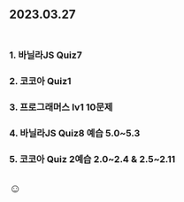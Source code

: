 ## 2023.03.27<br/><br/>

### 1. 바닐라JS Quiz7
### 2. 코코아 Quiz1
### 3. 프로그래머스 lv1 10문제
### 4. 바닐라JS Quiz8 예습 5.0~5.3
### 5. 코코아 Quiz 2예습 2.0\~2.4 & 2.5\~2.11 




## ☺
